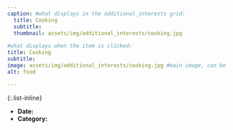 ```yaml
---
caption: #what displays in the additional_interests grid:
  title: Cooking
  subtitle:
  thumbnail: assets/img/additional_interests/cooking.jpg
  
#what displays when the item is clicked:
title: Cooking
subtitle:
image: assets/img/additional_interests/cooking.jpg #main image, can be a link or a file in assets/img/portfolio
alt: food

---
```




{:.list-inline} 
- **Date:**
- **Category:** 
